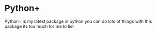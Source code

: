 # Python+
Python+ is my latest package in python you can do lots of things with this package its too much for me to list

